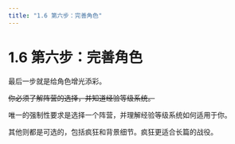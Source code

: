 ```yaml
---
title: "1.6 第六步：完善角色"
---
```

# 1.6 第六步：完善角色

最后一步就是给角色增光添彩。

~~你必须了解阵营的选择，并知道经验等级系统。~~

唯一的强制性要求是选择一个阵营，并理解经验等级系统如何适用于你。

其他则都是可选的，包括疯狂和背景细节。疯狂更适合长篇的战役。
